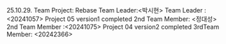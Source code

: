 25.10.29. Team Project: Rebase
Team Leader:<박시현>
Team Leader :<20241057>
Project 05 version1 completed
2nd Team Member: <정대성>
2nd Team Member :<20241075>
Project 04 version2 completed
3rdTeam Member: <20242366>
